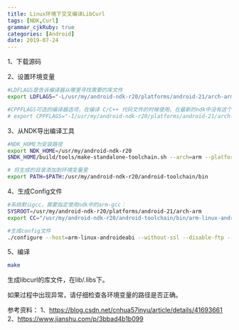 ```yaml
---
title: Linux环境下交叉编译LibCurl
tags: [NDK,Curl]
grammar_cjkRuby: true
categories: [Android]
date: 2019-07-24
---
```


1、下载源码


2、设置环境变量

```sh
#LDFLAGS是告诉编译器从哪里寻找需要的库文件
export LDFLAGS="-L/usr/my/android-ndk-r20/platforms/android-21/arch-arm/usr/lib"

#CPPFLAGS可选的编译器选项，在编译 C/C++ 代码文件的时候使用。在最新的ndk中没有这个目录了，所以不要了。
# export CPPFLAGS="-I/usr/my/android-ndk-r20/platforms/android-21/arch-arm/usr/include"

```

3、从NDK导出编译工具
```sh
#NDK_HOME为安装路径
export NDK_HOME=/usr/my/android-ndk-r20
$NDK_HOME/build/tools/make-standalone-toolchain.sh --arch=arm --platform=android-21 --install-dir=$HOME/android-toolchain --toolchain=arm-linux-androideabi-4.9

# 将生成的目录添加到环境变量里
export PATH=$PATH:/usr/my/android-ndk-r20/android-toolchain/bin

```

4、生成Config文件
```sh
#系统默认gcc，需要指定使用ndk中的arm-gcc：
SYSROOT=/usr/my/android-ndk-r20/platforms/android-21/arch-arm
export CC="/usr/my/android-ndk-r20/android-toolchain/bin/arm-linux-androideabi-gcc --sysroot=$SYSROOT"

#生成config文件
./configure --host=arm-linux-androideabi --without-ssl --disable-ftp --disable-gopher --disable-file --disable-imap --disable-ldap --disable-ldaps --disable-pop3 --disable-proxy --disable-rtsp --disable-smtp --disable-telnet --disable-tftp --without-gnutls --without-libidn --without-librtmp --disable-dict
```
5、编译
```sh
make

```
生成libcurl的库文件，在lib/.libs下。

如果过程中出现异常，请仔细检查各环境变量的路径是否正确。

参考资料：
1、https://blog.csdn.net/cnhua57inyu/article/details/41693661
2、https://www.jianshu.com/p/3bbad4b1b099